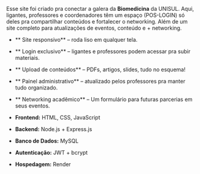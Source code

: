 
Esse site foi criado pra conectar a galera da **Biomedicina** da UNISUL. Aqui, ligantes, professores e coordenadores têm um espaço (POS-LOGIN) só deles pra compartilhar conteúdos e fortalecer o networking. Além de um site completo para atualizações de eventos, conteúdo e + networking.

- ** Site responsivo** – roda liso em qualquer tela.
- ** Login exclusivo** – ligantes e professores podem acessar pra subir materiais.
- ** Upload de conteúdos** – PDFs, artigos, slides, tudo no esquema!
- ** Painel administrativo** – atualizado pelos professores pra manter tudo organizado.
- ** Networking acadêmico** – Um formulário para futuras parcerias em seus eventos.

- **Frontend:** HTML, CSS, JavaScript
- **Backend:** Node.js + Express.js
- **Banco de Dados:** MySQL 
- **Autenticação:** JWT + bcrypt 
- **Hospedagem:** Render
